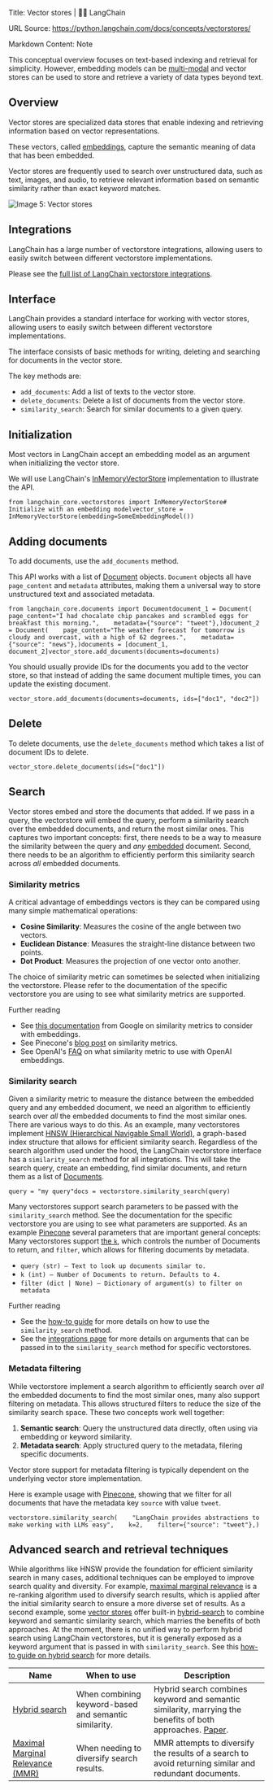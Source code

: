 Title: Vector stores | 🦜️🔗 LangChain

URL Source: https://python.langchain.com/docs/concepts/vectorstores/

Markdown Content:
Note

This conceptual overview focuses on text-based indexing and retrieval for simplicity. However, embedding models can be [multi-modal](https://cloud.google.com/vertex-ai/generative-ai/docs/embeddings/get-multimodal-embeddings) and vector stores can be used to store and retrieve a variety of data types beyond text.

Overview[​](https://python.langchain.com/docs/concepts/vectorstores/#overview "Direct link to Overview")
--------------------------------------------------------------------------------------------------------

Vector stores are specialized data stores that enable indexing and retrieving information based on vector representations.

These vectors, called [embeddings](https://python.langchain.com/docs/concepts/embedding_models/), capture the semantic meaning of data that has been embedded.

Vector stores are frequently used to search over unstructured data, such as text, images, and audio, to retrieve relevant information based on semantic similarity rather than exact keyword matches.

![Image 5: Vector stores](https://python.langchain.com/assets/images/vectorstores-2540b4bc355b966c99b0f02cfdddb273.png)

Integrations[​](https://python.langchain.com/docs/concepts/vectorstores/#integrations "Direct link to Integrations")
--------------------------------------------------------------------------------------------------------------------

LangChain has a large number of vectorstore integrations, allowing users to easily switch between different vectorstore implementations.

Please see the [full list of LangChain vectorstore integrations](https://python.langchain.com/docs/integrations/vectorstores/).

Interface[​](https://python.langchain.com/docs/concepts/vectorstores/#interface "Direct link to Interface")
-----------------------------------------------------------------------------------------------------------

LangChain provides a standard interface for working with vector stores, allowing users to easily switch between different vectorstore implementations.

The interface consists of basic methods for writing, deleting and searching for documents in the vector store.

The key methods are:

*   `add_documents`: Add a list of texts to the vector store.
*   `delete_documents`: Delete a list of documents from the vector store.
*   `similarity_search`: Search for similar documents to a given query.

Initialization[​](https://python.langchain.com/docs/concepts/vectorstores/#initialization "Direct link to Initialization")
--------------------------------------------------------------------------------------------------------------------------

Most vectors in LangChain accept an embedding model as an argument when initializing the vector store.

We will use LangChain's [InMemoryVectorStore](https://python.langchain.com/api_reference/core/vectorstores/langchain_core.vectorstores.in_memory.InMemoryVectorStore.html) implementation to illustrate the API.

```
from langchain_core.vectorstores import InMemoryVectorStore# Initialize with an embedding modelvector_store = InMemoryVectorStore(embedding=SomeEmbeddingModel())
```

Adding documents[​](https://python.langchain.com/docs/concepts/vectorstores/#adding-documents "Direct link to Adding documents")
--------------------------------------------------------------------------------------------------------------------------------

To add documents, use the `add_documents` method.

This API works with a list of [Document](https://python.langchain.com/api_reference/core/documents/langchain_core.documents.base.Document.html) objects. `Document` objects all have `page_content` and `metadata` attributes, making them a universal way to store unstructured text and associated metadata.

```
from langchain_core.documents import Documentdocument_1 = Document(    page_content="I had chocalate chip pancakes and scrambled eggs for breakfast this morning.",    metadata={"source": "tweet"},)document_2 = Document(    page_content="The weather forecast for tomorrow is cloudy and overcast, with a high of 62 degrees.",    metadata={"source": "news"},)documents = [document_1, document_2]vector_store.add_documents(documents=documents)
```

You should usually provide IDs for the documents you add to the vector store, so that instead of adding the same document multiple times, you can update the existing document.

```
vector_store.add_documents(documents=documents, ids=["doc1", "doc2"])
```

Delete[​](https://python.langchain.com/docs/concepts/vectorstores/#delete "Direct link to Delete")
--------------------------------------------------------------------------------------------------

To delete documents, use the `delete_documents` method which takes a list of document IDs to delete.

```
vector_store.delete_documents(ids=["doc1"])
```

Search[​](https://python.langchain.com/docs/concepts/vectorstores/#search "Direct link to Search")
--------------------------------------------------------------------------------------------------

Vector stores embed and store the documents that added. If we pass in a query, the vectorstore will embed the query, perform a similarity search over the embedded documents, and return the most similar ones. This captures two important concepts: first, there needs to be a way to measure the similarity between the query and _any_ [embedded](https://python.langchain.com/docs/concepts/embedding_models/) document. Second, there needs to be an algorithm to efficiently perform this similarity search across _all_ embedded documents.

### Similarity metrics[​](https://python.langchain.com/docs/concepts/vectorstores/#similarity-metrics "Direct link to Similarity metrics")

A critical advantage of embeddings vectors is they can be compared using many simple mathematical operations:

*   **Cosine Similarity**: Measures the cosine of the angle between two vectors.
*   **Euclidean Distance**: Measures the straight-line distance between two points.
*   **Dot Product**: Measures the projection of one vector onto another.

The choice of similarity metric can sometimes be selected when initializing the vectorstore. Please refer to the documentation of the specific vectorstore you are using to see what similarity metrics are supported.

Further reading

*   See [this documentation](https://developers.google.com/machine-learning/clustering/dnn-clustering/supervised-similarity) from Google on similarity metrics to consider with embeddings.
*   See Pinecone's [blog post](https://www.pinecone.io/learn/vector-similarity/) on similarity metrics.
*   See OpenAI's [FAQ](https://platform.openai.com/docs/guides/embeddings/faq) on what similarity metric to use with OpenAI embeddings.

### Similarity search[​](https://python.langchain.com/docs/concepts/vectorstores/#similarity-search "Direct link to Similarity search")

Given a similarity metric to measure the distance between the embedded query and any embedded document, we need an algorithm to efficiently search over _all_ the embedded documents to find the most similar ones. There are various ways to do this. As an example, many vectorstores implement [HNSW (Hierarchical Navigable Small World)](https://www.pinecone.io/learn/series/faiss/hnsw/), a graph-based index structure that allows for efficient similarity search. Regardless of the search algorithm used under the hood, the LangChain vectorstore interface has a `similarity_search` method for all integrations. This will take the search query, create an embedding, find similar documents, and return them as a list of [Documents](https://python.langchain.com/api_reference/core/documents/langchain_core.documents.base.Document.html).

```
query = "my query"docs = vectorstore.similarity_search(query)
```

Many vectorstores support search parameters to be passed with the `similarity_search` method. See the documentation for the specific vectorstore you are using to see what parameters are supported. As an example [Pinecone](https://python.langchain.com/api_reference/pinecone/vectorstores/langchain_pinecone.vectorstores.PineconeVectorStore.html#langchain_pinecone.vectorstores.PineconeVectorStore.similarity_search) several parameters that are important general concepts: Many vectorstores support [the `k`](https://python.langchain.com/docs/integrations/vectorstores/pinecone/#query-directly), which controls the number of Documents to return, and `filter`, which allows for filtering documents by metadata.

*   `query (str) – Text to look up documents similar to.`
*   `k (int) – Number of Documents to return. Defaults to 4.`
*   `filter (dict | None) – Dictionary of argument(s) to filter on metadata`

Further reading

*   See the [how-to guide](https://python.langchain.com/docs/how_to/vectorstores/) for more details on how to use the `similarity_search` method.
*   See the [integrations page](https://python.langchain.com/docs/integrations/vectorstores/) for more details on arguments that can be passed in to the `similarity_search` method for specific vectorstores.

### Metadata filtering[​](https://python.langchain.com/docs/concepts/vectorstores/#metadata-filtering "Direct link to Metadata filtering")

While vectorstore implement a search algorithm to efficiently search over _all_ the embedded documents to find the most similar ones, many also support filtering on metadata. This allows structured filters to reduce the size of the similarity search space. These two concepts work well together:

1.  **Semantic search**: Query the unstructured data directly, often using via embedding or keyword similarity.
2.  **Metadata search**: Apply structured query to the metadata, filering specific documents.

Vector store support for metadata filtering is typically dependent on the underlying vector store implementation.

Here is example usage with [Pinecone](https://python.langchain.com/docs/integrations/vectorstores/pinecone/#query-directly), showing that we filter for all documents that have the metadata key `source` with value `tweet`.

```
vectorstore.similarity_search(    "LangChain provides abstractions to make working with LLMs easy",    k=2,    filter={"source": "tweet"},)
```

Advanced search and retrieval techniques[​](https://python.langchain.com/docs/concepts/vectorstores/#advanced-search-and-retrieval-techniques "Direct link to Advanced search and retrieval techniques")
--------------------------------------------------------------------------------------------------------------------------------------------------------------------------------------------------------

While algorithms like HNSW provide the foundation for efficient similarity search in many cases, additional techniques can be employed to improve search quality and diversity. For example, [maximal marginal relevance](https://python.langchain.com/v0.1/docs/modules/model_io/prompts/example_selectors/mmr/) is a re-ranking algorithm used to diversify search results, which is applied after the initial similarity search to ensure a more diverse set of results. As a second example, some [vector stores](https://python.langchain.com/docs/integrations/retrievers/pinecone_hybrid_search/) offer built-in [hybrid-search](https://docs.pinecone.io/guides/data/understanding-hybrid-search) to combine keyword and semantic similarity search, which marries the benefits of both approaches. At the moment, there is no unified way to perform hybrid search using LangChain vectorstores, but it is generally exposed as a keyword argument that is passed in with `similarity_search`. See this [how-to guide on hybrid search](https://python.langchain.com/docs/how_to/hybrid/) for more details.

| Name                                                                                                                                                                                                                                            | When to use                                           | Description                                                                                                                                  |
| ----------------------------------------------------------------------------------------------------------------------------------------------------------------------------------------------------------------------------------------------- | ----------------------------------------------------- | -------------------------------------------------------------------------------------------------------------------------------------------- |
| [Hybrid search](https://python.langchain.com/docs/integrations/retrievers/pinecone_hybrid_search/)                                                                                                                                              | When combining keyword-based and semantic similarity. | Hybrid search combines keyword and semantic similarity, marrying the benefits of both approaches. [Paper](https://arxiv.org/abs/2210.11934). |
| [Maximal Marginal Relevance (MMR)](https://python.langchain.com/api_reference/pinecone/vectorstores/langchain_pinecone.vectorstores.PineconeVectorStore.html#langchain_pinecone.vectorstores.PineconeVectorStore.max_marginal_relevance_search) | When needing to diversify search results.             | MMR attempts to diversify the results of a search to avoid returning similar and redundant documents.                                        |